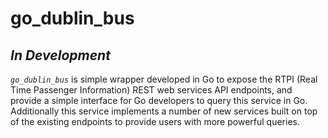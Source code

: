 # go_dublin_bus

 ## *In Development*

 _`go_dublin_bus`_ is simple wrapper developed in Go to expose the RTPI  (Real Time Passenger Information) REST web services API endpoints, and provide a simple interface for Go developers to query this service in Go. Additionally this service implements a number of new services built on top of the existing endpoints to provide users with more powerful queries. 

 
